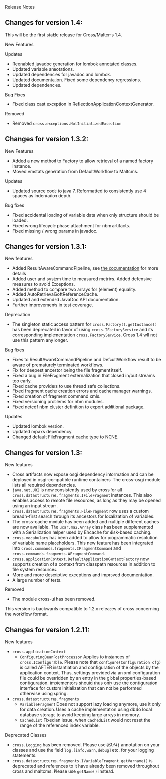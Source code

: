 Release Notes

Changes for version 1.4:
---------------------------
This will be the first stable release for Cross/Maltcms 1.4.

New Features

Updates

* Reenabled javadoc generation for lombok annotated classes.
* Updated variable annotations.
* Updated dependencies for javadoc and lombok.
* Updated documentation. Fixed some dependency regressions.
* Updated dependencies.

Bug Fixes

* Fixed class cast exception in ReflectionApplicationContextGenerator.

Removed

* Removed `cross.exceptions.NotInitializedException`

Changes for version 1.3.2:
---------------------------

New Features

* Added a new method to Factory to allow retrieval of a named factory instance.
* Moved vmstats generation from DefaultWorkflow to Maltcms.

Updates

* Updated source code to java 7. Reformatted to consistently use 4 spaces as indentation depth. 

Bug fixes

* Fixed accidental loading of variable data when only structure should be loaded.
* Fixed wrong lifecycle phase attachment for nbm artifacts.
* Fixed missing / wrong params in javadoc.

Changes for version 1.3.1:
---------------------------

New features

* Added ResultAwareCommandPipeline, see [the documentation](./doc/concepts.html) for more details
* Added user and system time to measured metrics. Added defensive measures to avoid Exceptions.
* Added method to compare two arrays for (element) equality.
* Added AutoRetrievalSoftReferenceCache.
* Updated and extended JavaDoc API documentation.
* Further improvements in test coverage.

Deprecation

* The singleton static access pattern for `cross.Factory().getInstance()` has been deprecated in favor of using 
`cross.IFactoryService` and its corresponding implementation `cross.FactoryService`. Cross 1.4 wll not use this pattern 
any longer.

Bug fixes

* Fixes to ResultAwareCommandPipeline and DefaultWorkflow result to be aware of prematurely terminated workflows.
* Fix for deepest ancestor being the file fragment itself.
* Fixed a bug in FileFragment externalization that closed in/out streams too early.
* Fixed cache providers to use thread safe collections.
* Fixed fragment cache creation errors and cache manager warnings.
* Fixed creation of fragment command xmls.
* Fixed versioning problems for nbm modules.
* Fixed netcdf nbm cluster definition to export additional package.

Updates

* Updated lombok version.
* Updated mpaxs dependency.
* Changed default FileFragment cache type to NONE.

Changes for version 1.3:
---------------------------

New features

* Cross artifacts now expose osgi dependency information and can be deployed 
in osgi-compatible runtime containers. The cross-osgi module lists all required 
dependencies.
* `java.net.URI` is now consistently used by cross
for all `cross.datastructures.fragments.IFileFragment` instances.
This also enables access to remote file resources, as long as they may
be opened using an input stream.
* `cross.datastructures.fragments.FileFragment` now uses a custom breadh-first
search through its ancestors for localization of variables.
* The cross-cache module has been added and multiple
different caches are now available. The `ucar.ma2.Array` class has been
supplemented with a Serialization helper used by Ehcache for disk-based caching.
* `cross.vocabulary` has been added to allow for programmatic resolution of
variable name placeholders. This new feature has been integrated into `cross.commands.fragments.IFragmentCommand`
and `cross.commands.fragments.AFragmentCommand`.
* `cross.applicationContext.DefaultApplicationContextFactory` now supports creation of a context from classpath resources
in addition to file system resources.
* More and more descriptive exceptions and improved documentation.
* A large number of tests.

Removed

* The module cross-ui has been removed.

This version is backwards compatible to 1.2.x releases of cross concerning the workflow format.

Changes for version 1.2.11:
---------------------------
New features

* `cross.applicationContext`
    * `ConfiguringBeanPostProcessor`
      Applies to instances of `cross.IConfigurable`. Please note that
      `configure(Configuration cfg)` is called AFTER instantiation and
      configuration of the objects by the application context. Thus,
      settings provided via an xml configuration file could be overridden by
      an entry in the global properties-based configuration. Implementors
      should thus only use the configuration interface for custom
      initialization that can not be performed otherwise using spring.
* `cross.datastructures.fragments`
    * `VariableFragment`
      Does not support lazy loading anymore, use it only for data creation.
      Uses a cache implementation using db4o local database storage to avoid
      keeping large arrays in memory.
    * `CachedList`
      Fixed an issue, when `CachedList` would not reset the range of the
      referenced index variable.

Deprecated Classes

* `cross.Logging` has been removed. Please use `@Slf4j` annotation on your
  classes and use the field `log.[info,warn,debug]` etc. for your logging
  statements.
* `cross.datastructures.fragments.IVariableFragment.getVarname()` is
  deprecated and references to it have already been removed throughout cross
  and maltcms. Please use `getName()` instead.
